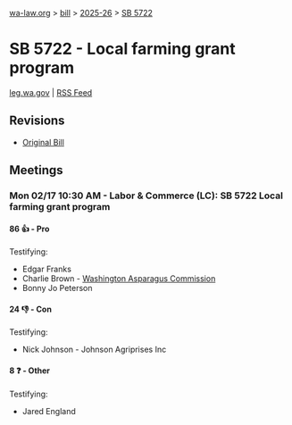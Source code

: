 [wa-law.org](/) > [bill](/bill/) > [2025-26](/bill/2025-26/) > [SB 5722](/bill/2025-26/sb/5722/)

# SB 5722 - Local farming grant program
[leg.wa.gov](https://app.leg.wa.gov/billsummary?BillNumber=5722&Year=2025&Initiative=false) | [RSS Feed](./rss.xml)

## Revisions
* [Original Bill](1/)

## Meetings
### Mon 02/17 10:30 AM - Labor & Commerce (LC): SB 5722 Local farming grant program
#### 86 👍 - Pro
Testifying:
* Edgar Franks
* Charlie Brown - [Washington Asparagus Commission](/org/washington_asparagus_commission/)
* Bonny Jo Peterson

#### 24 👎 - Con
Testifying:
* Nick Johnson - Johnson Agriprises Inc

#### 8 ❓ - Other
Testifying:
* Jared England
